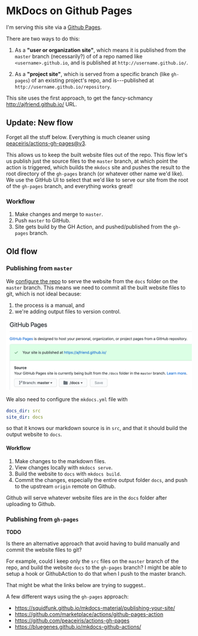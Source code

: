 # MkDocs on Github Pages

I'm serving this site via a [Github Pages](https://pages.github.com/).

There are two ways to do this:

1. As a **"user or organization site"**, which means it is published from
the `master` branch (necessarily?) of of a repo named like `<username>.github.io`, and is
published at `http://username.github.io/`.

2. As a **"project site"**, which is served from a specific branch (like `gh-pages`)
of an existing project's repo, and is---published at
`http://username.github.io/repository`.

This site uses the first approach,
to get the fancy-schmancy http://ajfriend.github.io/ URL.

## Update: New flow

Forget all the stuff below. Everything is much cleaner using
[peaceiris/actions-gh-pages@v3](https://github.com/marketplace/actions/github-pages-action#%EF%B8%8F-static-site-generators-with-python).

This allows us to keep the built website files out of the repo.
This flow let's us publish just the source files to the `master` branch,
at which point the action is triggered, which builds the `mkdocs` site
and pushes the result to the root directory of the `gh-pages` branch (or whatever other name we'd like).
We use the GitHub UI to select that we'd like to serve our site from the root
of the `gh-pages` branch, and everything works great!

### Workflow

1. Make changes and merge to `master`.
2. Push `master` to GitHub.
3. Site gets build by the GH Action, and pushed/published from the `gh-pages` branch.

## Old flow

### Publishing from `master`

We [configure the repo](https://github.com/ajfriend/ajfriend.github.io/settings)
to serve the website from the `docs` folder on the
`master` branch. This means we need to commit all the built website files to
git, which is not ideal because:

1. the process is a manual, and
2. we're adding output files to version control.

![Screenshot](github_settings.png)

We also need to configure the `mkdocs.yml` file with
```yaml
docs_dir: src
site_dir: docs
```
so that it knows our markdown source is in `src`, and that it should build
the output website to `docs`.

#### Workflow

1. Make changes to the markdown files.
2. View changes locally with `mkdocs serve`.
3. Build the website to `docs` with `mkdocs build`.
4. Commit the changes, especially the entire output folder `docs`, and push
to the upstream `origin` remote on Github.

Github will serve whatever website files are in the `docs` folder after uploading
to Github.

### Publishing from `gh-pages`

**TODO**

Is there an alternative approach that avoid having to build manually and commit
the website files to git?

For example, could I keep only the `src` files on the `master` branch of the
repo, and build the website `docs` to the `gh-pages` branch? I might be able to
setup a hook or GithubAction to do that when I push to the master branch.

That might be what the links below are trying to suggest..

A few different ways using the `gh-pages` approach:

- https://squidfunk.github.io/mkdocs-material/publishing-your-site/
- https://github.com/marketplace/actions/github-pages-action
- https://github.com/peaceiris/actions-gh-pages
- https://bluegenes.github.io/mkdocs-github-actions/
